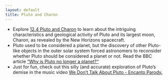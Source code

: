 ```yaml
---
layout: default
title: Pluto and Charon
---
```


- Explore [12.4 Pluto and Charon](https://openstax.org/books/astronomy-2e/pages/12-4-pluto-and-charon) to learn about the intriguing characteristics and geological activity of Pluto and its largest moon, Charon, as revealed by the New Horizons spacecraft.
- Pluto used to be considered a planet, but the discovery of other Pluto-like objects in the outer solar system forced astronomers to reconsider whether Pluto should be considered a planet or not. Read the BBC article [“Why is Pluto no longer a planet?“](https://docs.google.com/document/d/1XSCl0lqp5Hpmh1mpUNUHIIgRhAxN2U1poTcztEe9iJg/edit?usp=sharing)
- Just for fun, check out this silly (and accurate) exploration of Pluto’s demise in the music video [We Don’t Talk About Pluto - Encanto Parody.](https://youtu.be/YJPHK5NNtpQ)

